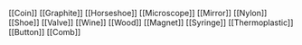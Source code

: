 [[Coin]]
[[Graphite]]
[[Horseshoe]]
[[Microscope]]
[[Mirror]]
[[Nylon]]
[[Shoe]]
[[Valve]]
[[Wine]]
[[Wood]]
[[Magnet]]
[[Syringe]]
[[Thermoplastic]]
[[Button]]
[[Comb]]
